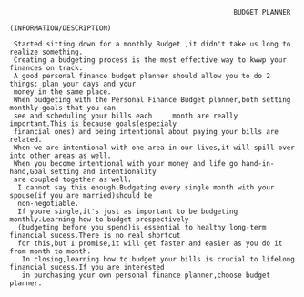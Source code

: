                                                            BUDGET PLANNER
                                                      (INFORMATION/DESCRIPTION)
     
     Started sitting down for a monthly Budget ,it didn't take us long to realize something.
     Creating a budgeting process is the most effective way to kwwp your finances on track.
     A good personal finance budget planner should allow you to do 2 things: plan your days and your 
     money in the same place.
     When budgeting with the Personal Finance Budget planner,both setting monthly goals that you can 
     see and scheduling your bills each     month are really important.This is because goals(especialy 
     financial ones) and being intentional about paying your bills are related.
     When we are intentional with one area in our lives,it will spill over into other areas as well.
     When you become intentional with your money and life go hand-in-hand,Goal setting and intentionality
     are coupled together as well.
      I cannot say this enough.Budgeting every single month with your spouse(if you are married)should be 
      non-negotiable.
      If youre single,it's just as important to be budgeting monthly.Learning how to budget prospectively
      (budgeting before you spend)is essential to healthy long-term financial sucess.There is no real shortcut 
      for this,but I promise,it will get faster and easier as you do it from month to month.
       In closing,learning how to budget your bills is crucial to lifelong financial sucess.If you are interested
       in purchasing your own personal finance planner,choose budget planner.

